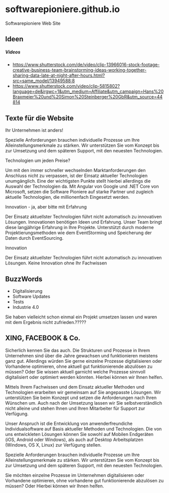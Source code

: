 # softwarepioniere.github.io
Softwarepioniere Web Site


## Ideen

##### Videos
* https://www.shutterstock.com/de/video/clip-13966016-stock-footage-creative-business-team-brainstorming-ideas-working-together-sharing-data-late-at-night-after-hours.html?src=same_model/13949588:8
* https://www.shutterstock.com/video/clip-5815802?language=de&irgwc=1&utm_medium=Affiliate&utm_campaign=Hans%20Braxmeier%20und%20Simon%20Steinberger%20GbR&utm_source=44814


Texte für die Website
---------------------

Ihr Unternehmen ist anders!

Spezielle Anforderungen brauchen individuelle Prozesse um Ihre Alleinstellungsmerkmale zu stärken. 
Wir unterstützen Sie vom Konzept bis zur Umsetzung und dem späteren Support, mit den neuesten Technologien.


Technologien um jeden Preise?

Um mit den immer schneller wechselnden Marktanforderungen den Anschluss nicht zu verpassen, ist der Einsatz aktueller Technologien unumgänglich. Eine der wichtigsten Punkte stellt hierbei allerdings die Auswahl der Technologien da. Mit Angular von Google und .NET Core von Microsoft, setzen die Software Pioniere auf starke Partner und zugleich aktuelle Technologien, die millionenfach Eingesetzt werden.


Innovation - ja, aber bitte mit Erfahrung

Der Einsatz aktuellster Technologien führt nicht automatisch zu innovativen Lösungen. Innovationen benötigen Ideen und Erfahrung. Unser Team bringt diese langjährige Erfahrung in Ihre Projekte. Unterstützt durch moderne Projektierungsmethoden wie dem EventStorming und Speicherung der Daten durch EventSourcing. 

Innovation

Der Einsatz aktuellster Technologien führt nicht automatisch zu innovativen Lösungen. Keine Innovation ohne Ihr Fachwissen 


BuzzWords
---------
* Digitalisierung
* Software Updates
* Tests
* Industrie 4.0


Sie haben vielleicht schon einmal ein Projekt umsetzen lassen und waren mit dem Ergebnis nicht zufrieden.?????

XING, FACEBOOK & Co.
--------------------
Sicherlich kennen Sie das auch. Die Strukturen und Prozesse in Ihrem Unternehmen sind über die Jahre gewachsen und funktionieren meistens ganz gut. Allerdings würden Sie gerne einzelne Prozesse digitalisieren oder Vorhandene optimieren, ohne aktuell gut funktionierende abzulösen zu müssen? Oder Sie wissen aktuell garnicht welche Prozesse sinnvoll digitalisiert oder optimiert werden könnten. Hierbei können wir Ihnen helfen.

Mittels Ihrem Fachwissen und dem Einsatz aktueller Methoden und Technologien erarbeiten wir gemeinsam auf Sie angepasste Lösungen. Wir unterstützen Sie beim Konzept und setzen die Anforderungen nach Ihren Wünschen um. Auch nach der Umsetzung lassen wir Sie selbstverständlich nicht alleine und stehen Ihnen und Ihren Mitarbeiter für Support zur Verfügung.

Unser Anspruch ist die Entwicklung von anwenderfreundiche Individualsoftware auf Basis aktueller Methoden und Technologien. Die von uns entwickleten Lösungen können Sie sowohl auf Mobilen Endgeräten (iOS, Android oder Windows), als auch auf Desktop Arbeitsplatzen (Windows, OS X, Linux) zur Verfügung stellen. 




Spezielle Anforderungen brauchen individuelle Prozesse um Ihre Alleinstellungsmerkmale zu stärken. 
Wir unterstützen Sie vom Konzept bis zur Umsetzung und dem späteren Support, mit den neuesten Technologien.


Sie möchten einzelne Prozesse im Unternehmen digitalisieren oder Vorhandene optimieren, ohne vorhandene gut funktionierende abzulösen zu müssen? Oder Hierbei können wir Ihnen helfen.


